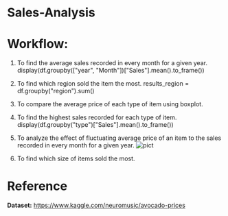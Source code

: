 # Sales-Analysis

Workflow:
===========
1. To find the average sales recorded in every month for a given year.
display(df.groupby(["year", "Month"])["Sales"].mean().to_frame())

2. To find which region sold the item the most.
results_region = df.groupby("region").sum()

3. To compare the average price of each type of item using boxplot.

4. To find the highest sales recorded for each type of item.
display(df.groupby("type")["Sales"].mean().to_frame())

5. To analyze the effect of fluctuating average price of an item to the sales recorded in every month for a given year.
![pict](/image/sales.png)

6. To find which size of items sold the most.

Reference
=========
**Dataset:** https://www.kaggle.com/neuromusic/avocado-prices

